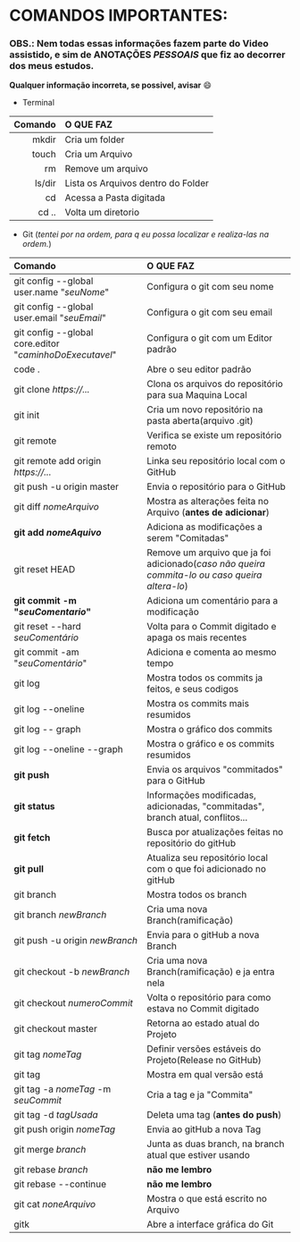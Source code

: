 # COMANDOS IMPORTANTES:
### OBS.: Nem todas essas informações fazem parte do Video assistido, e sim de ANOTAÇÕES *_PESSOAIS_* que fiz ao decorrer dos meus estudos.
**Qualquer informação incorreta, se possivel, avisar** :smile:
* Terminal

Comando | O QUE FAZ
---:|:---
mkdir | Cria um folder
touch | Cria um Arquivo
rm | Remove um arquivo
ls/dir | Lista os Arquivos dentro do Folder
cd <folder>| Acessa a Pasta digitada
cd .. | Volta um diretorio

* Git (_tentei por na ordem, para q eu possa localizar e realiza-las na ordem._)

Comando | O QUE FAZ
:---|:---
git config --global user.name "_seuNome_" | Configura o git com seu nome
git config --global user.email "_seuEmail_" | Configura o git com seu email
git config --global core.editor "_caminhoDoExecutavel_" | Configura o git com um Editor padrão
code . | Abre o seu editor padrão
git clone _https://..._ | Clona os arquivos do repositório para sua Maquina Local
git init | Cria um novo repositório na pasta aberta(arquivo .git)
git remote | Verifica se existe um repositório remoto
git remote add origin _https://..._ | Linka seu repositório local com o GitHub
git push -u origin master | Envia o repositório para o GitHub
git diff _nomeArquivo_ | Mostra as alterações feita no Arquivo (**antes de adicionar**) 
**git add _nomeAquivo_** | Adiciona as modificações a serem "Comitadas"
git reset HEAD | Remove um arquivo que ja foi adicionado(_caso não queira commita-lo ou caso queira altera-lo_)
**git commit -m "_seuComentario_"** | Adiciona um comentário para a modificação
git reset --hard _seuComentário_ | Volta para o Commit digitado e apaga os mais recentes
git commit -am "_seuComentário_" | Adiciona e comenta ao mesmo tempo
git log | Mostra todos os commits ja feitos, e seus codigos
git log --oneline | Mostra os commits mais resumidos
git log -- graph | Mostra o gráfico dos commits
git log --oneline --graph | Mostra o gráfico e os commits resumidos
**git push** | Envia os arquivos "commitados" para o GitHub
**git status** | Informações modificadas, adicionadas, "commitadas", branch atual, conflitos...
**git fetch** | Busca por atualizações feitas no repositório do gitHub
**git pull** | Atualiza seu repositório local com o que foi adicionado no gitHub
git branch | Mostra todos os branch
git branch _newBranch_ | Cria uma nova Branch(ramificação)
git push -u origin _newBranch_ | Envia para o gitHub a nova Branch
git checkout -b _newBranch_ | Cria uma nova Branch(ramificação) e ja entra nela
git checkout _numeroCommit_ | Volta o repositório para como estava no Commit digitado
git checkout master | Retorna ao estado atual do Projeto
git tag _nomeTag_ | Definir versões estáveis do Projeto(Release no GitHub)
git tag | Mostra em qual versão está
git tag -a _nomeTag_ -m _seuCommit_ | Cria a tag e ja "Commita"
git tag -d _tagUsada_ | Deleta uma tag (**antes do push**)
git push origin _nomeTag_ | Envia ao gitHub a nova Tag
git merge _branch_ | Junta as duas branch, na branch atual que estiver usando
git rebase _branch_ | **não me lembro**
git rebase --continue | **não me lembro**
git cat _noneArquivo_ | Mostra o que está escrito no Arquivo
gitk | Abre a interface gráfica do Git



